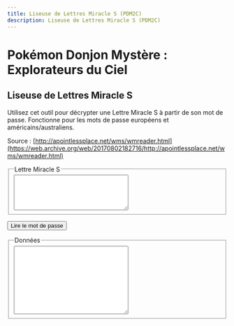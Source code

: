 ```yaml
---
title: Liseuse de Lettres Miracle S (PDM2C)
description: Liseuse de Lettres Miracle S (PDM2C)
---
```

# Pokémon Donjon Mystère : Explorateurs du Ciel
## Liseuse de Lettres Miracle S

Utilisez cet outil pour décrypter une Lettre Miracle S à partir de son mot de passe. Fonctionne pour les mots de passe européens et américains/australiens.

Source : [http://apointlessplace.net/wms/wmreader.html](https://web.archive.org/web/20170802182716/http://apointlessplace.net/wms/wmreader.html)

<script type="text/javascript" src="/assets/js/tools/PMD2S/wmutils.js"></script>
<script type="text/javascript" src="/assets/js/tools/PMD2S/wm.js"></script>
<script type="text/javascript" src="/assets/js/tools/PMD2S/sky_dungeon-fr.js"></script>
<script type="text/javascript" src="/assets/js/tools/PMD2S/sky_item-fr.js"></script>
<script type="text/javascript" src="/assets/js/tools/PMD2S/sky_poke-fr.js"></script>
<script type="text/javascript">
		// This is used in wm.js.
		function getOption(name) {
			switch(name) {
				default:
					return false;
				break;
			}
		}
		
		// Don't allow option setting on this page.
		function setOption(name, value) {
			return false;
		}
		
		function setError(text) {
			$('outputbox').value = text;
		}
		
		function doReadCode() {
			let mailString = WMSParser.sanitize($('inputbox').value);
			if(mailString.length != 34) {
				setError("La chaîne de caractères de la Lettre Miracle S semble invalide.");
				return false;
			}
			
			// Read and convert the string.
			let mailStringUser = prettyMailString(mailString, 2, 7);
			let descrambled = WMSParser.unscrambleString(mailString);
			let ebits = WMSParser.bytesToBits(descrambled);
			let dbits = WMSParser.decryptBitStream(ebits);
			let struct = WMSParser.bitsToStructure(dbits);
			
			let valid = false;
			let eu = false;
			// Does it validate?
			if(struct.checksum == WMSParser.calculateChecksum(dbits)) {
				valid = true;
			}
			else {
				// Try EU!
				descrambled = WMSParser.unscrambleString(mailString, WMSParser.byteSwapEU);
				ebits = WMSParser.bytesToBits(descrambled);
				dbits = WMSParser.decryptBitStream(ebits);
				struct = WMSParser.bitsToStructure(dbits);
				
				// Does it validate now?
				if(struct.checksum == WMSParser.calculateChecksum(dbits)) {
					valid = true;
					eu = true;
				}
			}
			
			if(!valid) {
				$('outputbox').value = "Ce code ne semble pas être valide.";
				return;
			}
			
			let output = "";
			
			// Validate some data.
			if(struct.mailType != 4) {
				setError("Désolé, ce mot de passe semble invalide. Je ne peux pas le lire.");
				return false;
			}
			
			/*
				Location: Beach Cave 1F
				Mission: Find Blue Gummi.
				Client: whoever
				Reward: Money + Whatever
				
				Wonder Mail S:
			*/
			
			// Build the Mission data (oh boy...).
			let missionName;
			let noClient = false;
			let noFloor = false;
			let noReward = false;
			switch(struct.missionType) {
				case 0: // Rescue client
					missionName = "Sauver " + getMonName(struct.client);
				break;
				
				case 1: // Rescue target
					missionName = "Sauver " + getMonName(struct.target);
				break;
				
				case 2: // Escort
					missionName = "Escorter " + getMonName(struct.client) + "jusqu'à " + getMonName(struct.target);
				break;
				
				case 3: // Explore
					switch(struct.missionSpecial) {
						case 1:
							missionName = "Explorer la Chambre Scellée avec " + getMonName(struct.client);
						break;
						
						case 2:
							missionName = "Explorer la Chambre Dorée avec " + getMonName(struct.client);
						break;
						
						case 3:
							missionName = "Explorer le nouveau donjon avec " + getMonName(struct.client);
						break;
						
						default:
							missionName = "Explorer avec " + getMonName(struct.client);
						break;
					}
				break;
				break;
				
				case 4: // Prospect
					missionName = "Prospecter l'objet " + getItemName(struct.targetItem) + " avec " + getMonName(struct.client);
				break;

				case 5: // Guide
					missionName = "Guider " + getMonName(struct.client);
				break;
				
				case 6: // Find item
					missionName = "Trouver " + getItemName(struct.targetItem);
				break;

				case 7: // Deliver item
					missionName = "Livrer " + getItemName(struct.targetItem);
				break;
				
				case 8: // Search
					missionName = "Chercher " + getMonName(struct.target ? struct.target : struct.client);
				break;

				case 9: // Outlaw - item
					missionName = "Prendre l'objet " + getItemName(struct.targetItem) + " à " + getMonName(struct.target);
					
					if(struct.missionSpecial == 1) {
						missionName += " (caché)";
					}
					else if(struct.missionSpecial == 2) {
						missionName += " (fuite)";
					}
				break;

				case 10: // Outlaw - kill
					missionName = "Arrêter " + getMonName(struct.target) + ".";
					
					if(struct.missionSpecial == 4) {
						missionName += " (Escorte de " + getMonName(struct.client) + ").";
					}
					else if(struct.missionSpecial == 5) {
						missionName += " (fuite)";
					}
					else if(struct.missionSpecial == 6) {
						missionName += " (Maison de monstres - étage spécial avec " + getMonName(struct.target) + " et " + getMonName(struct.target2) + ").";
					}
					else if(struct.missionSpecial == 7) {
						missionName += " (Maison de monstres).";
					}
				break;

				case 11: // Challenge
					// The fixed challenges 1-5 operate on client only. Challenge 0 operates on client and target/target2 (if nonzero).
					// target is preferred here, but target2 is checked anyway.
					if(struct.missionSpecial > 0 && struct.missionSpecial < 6) {
						missionName = "Battre " + getMonName(struct.client);
					}
					else if(struct.missionSpecial == 0 && (struct.target != 0 || struct.target2 != 0)) {
						let target = struct.target || struct.target2;
						missionName = "Battre " + getMonName(struct.client) + " et " + getMonName(target);
					}
					else {
						missionName = "Battre " + getMonName(struct.client);
					}
				break;
				
				case 12: // Treasure hunt
					missionName = "Trouver le trésor";
					noClient = true;
					noReward = true;
				break;
				
				case 14:
					missionName = "Débloquer un donjon des Sept Trésors";
					noFloor = true;
					noClient = true;
					noReward = true;
				break;

				default:
					missionName = "Type de mission inconnu " + struct.missionType + " (spécial = " + struct.missionSpecial + ")";
				break;
			}
			
			// Build the Client line.
			if(!noClient) {
				output += "Client : " + getMonName(struct.client) + "\n";
			}
			
			// Add the mission data.
			output += "Objectif : " + missionName + ".\n";
			
			// Build the location data, based on letiables in the mission data.
			let dungeon = getDungeonName(struct.dungeon);
			if(noFloor) {
				output += "Lieu : " + dungeon + "\n";
			}
			else {
				output += "Lieu : " + dungeon + " E. " + struct.floor + "\n";
			}
			
			// Build the Restrictions line.
			// multiple of 2: type restrict
			// non-multiple of 2: mon restrict
			if(struct.restriction == 0) {
				output += "Restriction : Aucune\n";
			}
			else if(struct.restrictionType == 1) {
				output += "Restriction : Avec " + (getMonName(struct.restriction)) + "\n";
			}
			else {
				let types = [
					0, "Normal", "Feu", "Eau", "Plante", "Electrik", "Glace", "Combat", "Poison",
					"Sol", "Vol", "Psy", "Insecte", "Roche", "Spectre", "Dragon", "Ténèbres", "Acier"
				];
				let restType = types[struct.restriction];
				if(!restType) {
					restType = "INCONNU";
				}
				output += "Restriction : Avec partenaire " + restType + "\n";
			}
			
			// Build the Reward line.
			if(!noReward) {
				let reward;
				switch(struct.rewardType) {
					case 0: // Money
						reward = "Argent";
					break;
					
					case 1: // Money + item
						reward = "Argent + " + getItemName(struct.reward);
					break;
					
					case 2: // Item
						reward = getItemName(struct.reward);
					break;

					case 3: // Item + Item
						reward = getItemName(struct.reward) + " + ??? (aléatoire)";
					break;

					case 4: // Random
						if(struct.reward) {
							reward = getItemName(struct.reward) + " + ??? (aléatoire)";
						}
						else {
							reward = "??? (aléatoire)";
						}
					break;

					case 5: // Egg
						reward = "Œuf";
					break;
					
					case 6: // Client joins
						reward = getMonName(struct.client) + " rejoint l'équipe";
					break;
					
					default:
						reward = "Type de récompense inconnu " + struct.rewardType;
					break;
				}
				output += "Récompense : " + reward + "\n";
			}
			
			// Add the code.
			output += "\nLettre Miracle S (" + (eu ? "EU" : "US/AU") + ") :\n" + mailStringUser;
			
			// Add warning
			if(struct.nullBits != 0)
				output = "ATTENTION ! Ce mot de passe n'a pas été correctement décrypté. Les données ci-dessous sont susceptibles d'être incorrectes.\n\n" + output;
			
			$('outputbox').value = output;
		}
</script>

<fieldset>
			<legend>Lettre Miracle S
			</legend>
			<textarea id="inputbox" rows="5" cols="30">
			</textarea>
</fieldset>
		
<button id="readBtn" onclick="doReadCode()">Lire le mot de passe
</button>
<fieldset>
			<legend>Données
			</legend>
			<textarea id="outputbox" rows="10" cols="30">
			</textarea>
</fieldset>